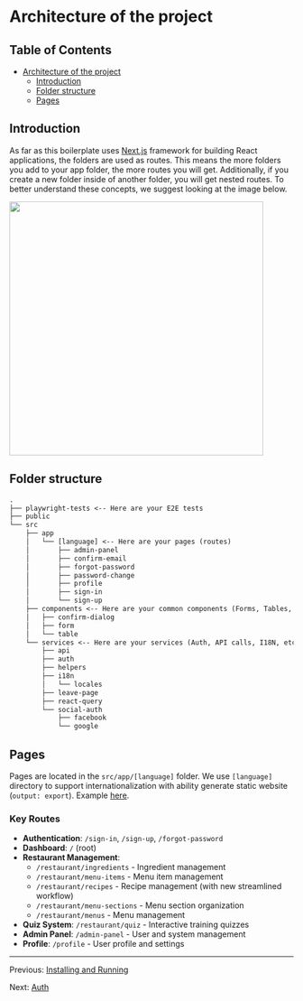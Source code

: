 # Architecture of the project

## Table of Contents <!-- omit in toc -->

- [Architecture of the project](#architecture-of-the-project)
  - [Introduction](#introduction)
  - [Folder structure](#folder-structure)
  - [Pages](#pages)

## Introduction

As far as this boilerplate uses [Next.js](https://nextjs.org/) framework for building React applications, the folders are used as routes. This means the more folders you add to your app folder, the more routes you will get. Additionally, if you create a new folder inside of another folder, you will get nested routes. To better understand these concepts, we suggest looking at the image below.

<img src="https://github.com/brocoders/extensive-react-boilerplate/assets/72293912/25dc524e-b2e2-41cf-b1af-99f729ee9c2f" width="450"/>

## Folder structure

```txt
.
├── playwright-tests <-- Here are your E2E tests
├── public
└── src
    ├── app
    │   └── [language] <-- Here are your pages (routes)
    │       ├── admin-panel
    │       ├── confirm-email
    │       ├── forgot-password
    │       ├── password-change
    │       ├── profile
    │       ├── sign-in
    │       └── sign-up
    ├── components <-- Here are your common components (Forms, Tables, etc.)
    │   ├── confirm-dialog
    │   ├── form
    │   └── table
    └── services <-- Here are your services (Auth, API calls, I18N, etc.)
        ├── api
        ├── auth
        ├── helpers
        ├── i18n
        │   └── locales
        ├── leave-page
        ├── react-query
        └── social-auth
            ├── facebook
            └── google
```

## Pages

Pages are located in the `src/app/[language]` folder. We use `[language]` directory to support internationalization with ability generate static website (`output: export`). Example [here](https://github.com/i18next/next-13-app-dir-i18next-example).

### Key Routes

- **Authentication**: `/sign-in`, `/sign-up`, `/forgot-password`
- **Dashboard**: `/` (root)
- **Restaurant Management**:
  - `/restaurant/ingredients` - Ingredient management
  - `/restaurant/menu-items` - Menu item management
  - `/restaurant/recipes` - Recipe management (with new streamlined workflow)
  - `/restaurant/menu-sections` - Menu section organization
  - `/restaurant/menus` - Menu management
- **Quiz System**: `/restaurant/quiz` - Interactive training quizzes
- **Admin Panel**: `/admin-panel` - User and system management
- **Profile**: `/profile` - User profile and settings

---

Previous: [Installing and Running](installing-and-running.md)

Next: [Auth](auth.md)
